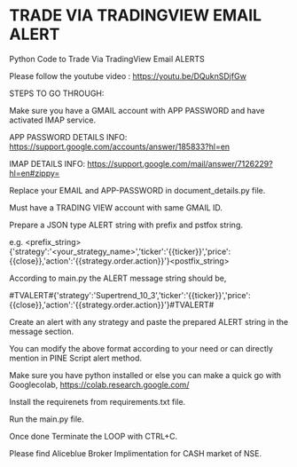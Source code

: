 # TRADE VIA TRADINGVIEW EMAIL ALERT
Python Code to Trade Via TradingView Email ALERTS

Please follow the youtube video : https://youtu.be/DQuknSDjfGw

STEPS TO GO THROUGH:

Make sure you have a GMAIL account with APP PASSWORD and have activated IMAP service. 

APP PASSWORD  DETAILS INFO: https://support.google.com/accounts/answer/185833?hl=en

IMAP DETAILS INFO: https://support.google.com/mail/answer/7126229?hl=en#zippy=

Replace your EMAIL and APP-PASSWORD in document_details.py file.

Must have a TRADING VIEW account with same GMAIL ID.

Prepare a JSON type ALERT string with prefix and pstfox string.

e.g. <prefix_string>{'strategy':'<your_strategy_name>','ticker':'{{ticker}}','price':{{close}},'action':'{{strategy.order.action}}'}<postfix_string>

According to main.py the ALERT message string should be,

#TVALERT#{'strategy':'Supertrend_10_3','ticker':'{{ticker}}','price':{{close}},'action':'{{strategy.order.action}}'}#TVALERT#

Create an alert with any strategy and paste the prepared ALERT string in the message section.

You can modify the above format according to your need or can directly mention in PINE Script alert method. 

Make sure you have python installed or else you can make a quick go with Googlecolab, https://colab.research.google.com/

Install the requirenets from requirements.txt file.

Run the main.py file. 

Once done Terminate the LOOP with CTRL+C.

Please find Aliceblue Broker Implimentation for CASH market of NSE.
